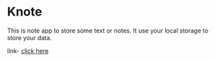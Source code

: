 # Knote
This is note app to store some text or notes. It use your local storage to store your data.

link- <a href="https://ashish293.github.io/Knote/"> click here</a>
